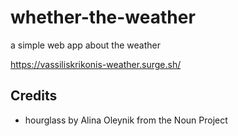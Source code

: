 # whether-the-weather
a simple web app about the weather

https://vassiliskrikonis-weather.surge.sh/

## Credits

- hourglass by Alina Oleynik from the Noun Project

